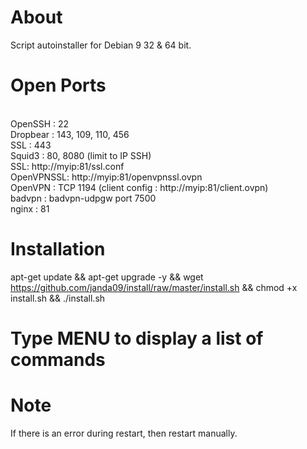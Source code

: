 # About

Script autoinstaller for Debian 9 32 & 64 bit.


# Open Ports

<br>OpenSSH : 22
<br>Dropbear : 143, 109, 110, 456
<br>SSL : 443
<br>Squid3 : 80, 8080 (limit to IP SSH)
<br>SSL: http://myip:81/ssl.conf
<br>OpenVPNSSL: http://myip:81/openvpnssl.ovpn
<br>OpenVPN : TCP 1194 (client config : http://myip:81/client.ovpn)
<br>badvpn : badvpn-udpgw port 7500
<br>nginx : 81

# Installation

apt-get update && apt-get upgrade -y && wget https://github.com/janda09/install/raw/master/install.sh && chmod +x install.sh && ./install.sh

# Type MENU to display a list of commands

# Note
If there is an error during restart, then restart manually.
